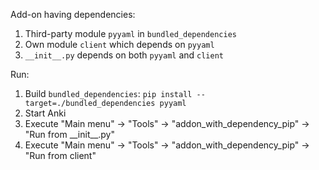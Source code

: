 Add-on having dependencies:

1. Third-party module `pyyaml` in `bundled_dependencies`
2. Own module `client` which depends on `pyyaml`
3. `__init__.py` depends on both `pyyaml` and `client`

Run:

1. Build `bundled_dependencies`: `pip install --target=./bundled_dependencies pyyaml`
2. Start Anki
3. Execute "Main menu" -> "Tools" -> "addon_with_dependency_pip" -> "Run from \_\_init__.py"
4. Execute "Main menu" -> "Tools" -> "addon_with_dependency_pip" -> "Run from client"